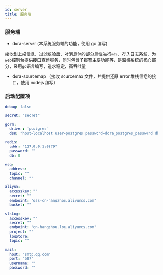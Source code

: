```yaml
---
id: server
title: 服务端
---
```


### 服务端
 - dora-server (本系统服务端的功能，使用 go 编写)

  接收到上报信息，过滤校验后，对消息体的部分属性进行`md5`，存入日志系统，为`web`控制台提供接口查询服务，同时包含了报警主要功能等，是监控系统的核心部分，采用`go`语言编写，追求稳定，高吞吐量

 - dora-sourcemap （接收 sourcemap 文件，并提供还原 error 堆栈信息的接口，使用 nodejs 编写）





### 启动配置项


```yml
debug: false

secret: "secret"

gorm:
  driver: "postgres"
  dsn: "host=localhost user=postgres password=dora_postgres_password dbname=dora-dev port=5432 sslmode=disable TimeZone=Asia/Shanghai"

redis:
  addr: "127.0.0.1:6379"
  password: ""
  db: 0

nsq:
  address:
  topic: ""
  channel: ""

aliyun:
  accesskey: ""
  secret: ""
  endpoint: "oss-cn-hangzhou.aliyuncs.com"
  bucket: ""

slsLog:
  accesskey: ""
  secret: ""
  endpoint: "cn-hangzhou.log.aliyuncs.com"
  project: ""
  logStore: 
  topic: ""

mail:
  host: "smtp.qq.com"
  port: "587"
  username: ""
  password: ""


```
